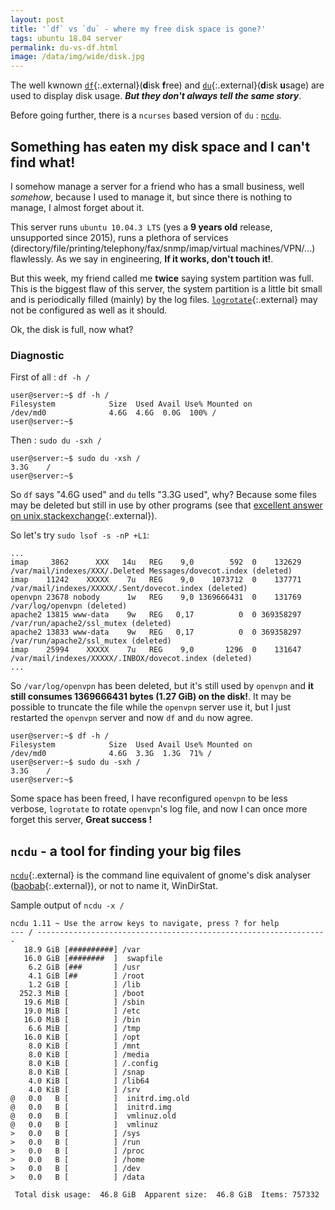 ```yaml
---
layout: post
title: '`df` vs `du` - where my free disk space is gone?'
tags: ubuntu 18.04 server
permalink: du-vs-df.html
image: /data/img/wide/disk.jpg
---
```

The well kwnown [`df`](http://manpages.ubuntu.com/manpages/bionic/man1/df.1.html){:.external}(**d**isk **f**ree)
and [`du`](http://manpages.ubuntu.com/manpages/bionic/man1/du.1.html){:.external}(**d**isk **u**sage)
are used to display disk usage. ***But they don't always tell the same story***.

Before going further, there is a `ncurses` based version of `du` : [`ncdu`](#ncdu).

## Something has eaten my disk space and I can't find what!
I somehow manage a server for a friend who has a small business, well *somehow*,
because I used to manage it, but since there is nothing to manage, I almost
forget about it.

This server runs `ubuntu 10.04.3 LTS` (yes a **9 years old** release,
unsupported since 2015), runs a plethora of services
(directory/file/printing/telephony/fax/snmp/imap/virtual machines/VPN/...) flawlessly. As we say in engineering, **If it works, don't touch it!**.

But this week, my friend called me **twice** saying system partition was full.
This is the biggest flaw of this server, the system partition is a little bit
small and is periodically filled (mainly) by the log files.
[`logrotate`](http://manpages.ubuntu.com/manpages/bionic/man8/logrotate.8.html){:.external}
may not be configured as well as it should.

Ok, the disk is full, now what?

### Diagnostic

First of all :  `df -h /`
```
user@server:~$ df -h /
Filesystem            Size  Used Avail Use% Mounted on
/dev/md0              4.6G  4.6G  0.0G  100% /
user@server:~$
```
Then : `sudo du -sxh /`
```
user@server:~$ sudo du -xsh /
3.3G	/
user@server:~$
```
So `df` says "4.6G used" and `du` tells "3.3G used", why? Because some files may
be deleted but still in use by other programs (see that
[excellent answer on unix.stackexchange](https://unix.stackexchange.com/a/68532/130000){:.external}).

So let's try `sudo lsof -s -nP +L1`:
```
...
imap     3862      XXX   14u   REG    9,0        592  0    132629 /var/mail/indexes/XXX/.Deleted Messages/dovecot.index (deleted)
imap    11242    XXXXX    7u   REG    9,0    1073712  0    137771 /var/mail/indexes/XXXXX/.Sent/dovecot.index (deleted)
openvpn 23678 nobody      1w   REG    9,0 1369666431  0    131769 /var/log/openvpn (deleted)
apache2 13815 www-data    9w   REG   0,17          0  0 369358297 /var/run/apache2/ssl_mutex (deleted)
apache2 13833 www-data    9w   REG   0,17          0  0 369358297 /var/run/apache2/ssl_mutex (deleted)
imap    25994    XXXXX    7u   REG    9,0       1296  0    131647 /var/mail/indexes/XXXXX/.INBOX/dovecot.index (deleted)
...
```

So `/var/log/openvpn` has been deleted, but it's still used by `openvpn` and
**it still consumes 1369666431 bytes (1.27 GiB) on the disk!**. It may be
possible to truncate the file while the `openvpn` server use it, but I just
restarted the `openvpn` server and now `df` and `du` now agree.

```
user@server:~$ df -h /
Filesystem            Size  Used Avail Use% Mounted on
/dev/md0              4.6G  3.3G  1.3G  71% /
user@server:~$ sudo du -sxh /
3.3G	/
user@server:~$
```

Some space has been freed, I have reconfigured `openvpn` to be less verbose,
`logrotate` to rotate `openvpn`'s log file, and now I can once more forget this
server, **Great success !**

## `ncdu` - a tool for finding your big files
<a name="ncdu"></a>
[`ncdu`](http://manpages.ubuntu.com/manpages/bionic/man1/ncdu.1.html){:.external}
is the command line equivalent of gnome's disk analyser ([baobab](https://wiki.gnome.org/Apps/Baobab){:.external}),
or not to name it, WinDirStat.

Sample output of `ncdu -x /`
```
ncdu 1.11 ~ Use the arrow keys to navigate, press ? for help
--- / -----------------------------------------------------------------
   18.9 GiB [##########] /var
   16.0 GiB [########  ]  swapfile
    6.2 GiB [###       ] /usr
    4.1 GiB [##        ] /root
    1.2 GiB [          ] /lib
  252.3 MiB [          ] /boot
   19.6 MiB [          ] /sbin
   19.0 MiB [          ] /etc
   16.0 MiB [          ] /bin
    6.6 MiB [          ] /tmp
   16.0 KiB [          ] /opt
    8.0 KiB [          ] /mnt
    8.0 KiB [          ] /media
    8.0 KiB [          ] /.config
    8.0 KiB [          ] /snap
    4.0 KiB [          ] /lib64
    4.0 KiB [          ] /srv
@   0.0   B [          ]  initrd.img.old
@   0.0   B [          ]  initrd.img
@   0.0   B [          ]  vmlinuz.old
@   0.0   B [          ]  vmlinuz
>   0.0   B [          ] /sys
>   0.0   B [          ] /run
>   0.0   B [          ] /proc
>   0.0   B [          ] /home
>   0.0   B [          ] /dev
>   0.0   B [          ] /data

 Total disk usage:  46.8 GiB  Apparent size:  46.8 GiB  Items: 757332
```
